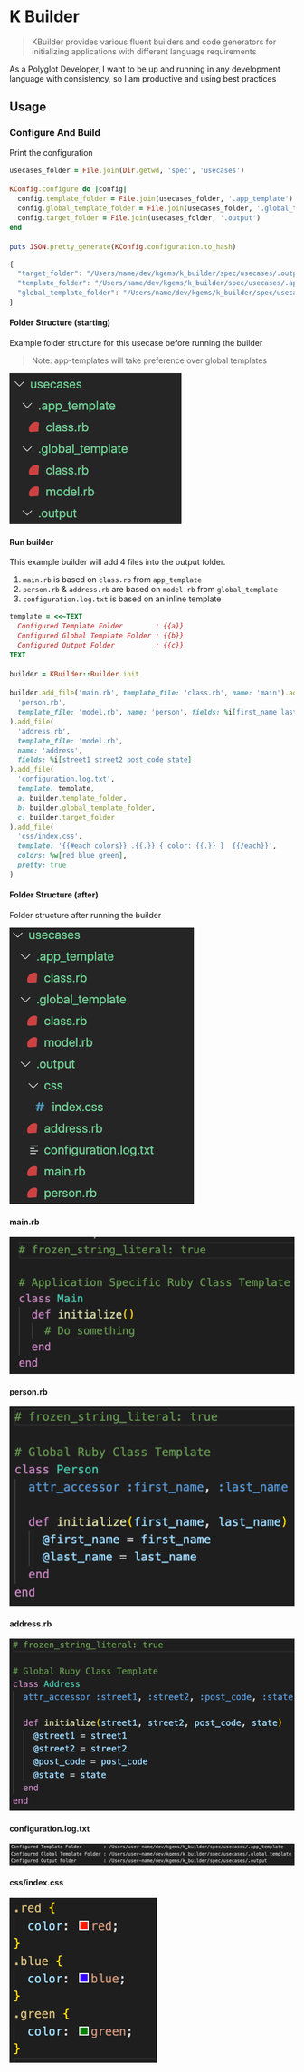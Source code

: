 # K Builder

> KBuilder provides various fluent builders and code generators for initializing applications with different language requirements

As a Polyglot Developer, I want to be up and running in any development language with consistency, so I am productive and using best practices

## Usage

### Configure And Build

Print the configuration

```ruby
usecases_folder = File.join(Dir.getwd, 'spec', 'usecases')

KConfig.configure do |config|
  config.template_folder = File.join(usecases_folder, '.app_template')
  config.global_template_folder = File.join(usecases_folder, '.global_template')
  config.target_folder = File.join(usecases_folder, '.output')
end

puts JSON.pretty_generate(KConfig.configuration.to_hash)
```

```javascript
{
  "target_folder": "/Users/name/dev/kgems/k_builder/spec/usecases/.output",
  "template_folder": "/Users/name/dev/kgems/k_builder/spec/usecases/.app_template",
  "global_template_folder": "/Users/name/dev/kgems/k_builder/spec/usecases/.global_template"
}
```

#### Folder Structure (starting)

Example folder structure for this usecase before running the builder

> Note: app-templates will take preference over global templates

![](usage/_usage_folder_before.png)

#### Run builder

This example builder will add 4 files into the output folder.

1. `main.rb` is based on `class.rb` from `app_template`
2. `person.rb` & `address.rb` are based on `model.rb` from `global_template`
3. `configuration.log.txt` is based on an inline template

```ruby
template = <<~TEXT
  Configured Template Folder        : {{a}}
  Configured Global Template Folder : {{b}}
  Configured Output Folder          : {{c}}
TEXT

builder = KBuilder::Builder.init

builder.add_file('main.rb', template_file: 'class.rb', name: 'main').add_file(
  'person.rb',
  template_file: 'model.rb', name: 'person', fields: %i[first_name last_name]
).add_file(
  'address.rb',
  template_file: 'model.rb',
  name: 'address',
  fields: %i[street1 street2 post_code state]
).add_file(
  'configuration.log.txt',
  template: template,
  a: builder.template_folder,
  b: builder.global_template_folder,
  c: builder.target_folder
).add_file(
  'css/index.css',
  template: '{{#each colors}} .{{.}} { color: {{.}} }  {{/each}}',
  colors: %w[red blue green],
  pretty: true
)
```

#### Folder Structure (after)

Folder structure after running the builder

![](usage/_usage_folder_after.png)

#### main.rb

![](usage/_out1.png)

#### person.rb

![](usage/_out2.png)

#### address.rb

![](usage/_out3.png)

#### configuration.log.txt

![](usage/_out4.png)

#### css/index.css

![](usage/_out5.png)
